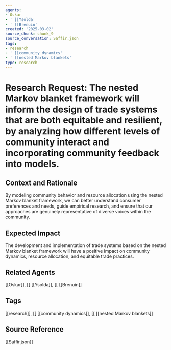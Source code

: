 ```yaml
---
agents:
- Oskar
- ' [[Ysolda'
- ' [[Brenuin'
created: '2025-03-02'
source_chunk: chunk_9
source_conversation: Saffir.json
tags:
- research
- ' [[community dynamics'
- ' [[nested Markov blankets'
type: research
---
```


# Research Request: The nested Markov blanket framework will inform the design of trade systems that are both equitable and resilient, by analyzing how different levels of community interact and incorporating community feedback into models.

## Context and Rationale
By modeling community behavior and resource allocation using the nested Markov blanket framework, we can better understand consumer preferences and needs, guide empirical research, and ensure that our approaches are genuinely representative of diverse voices within the community.

## Expected Impact
The development and implementation of trade systems based on the nested Markov blanket framework will have a positive impact on community dynamics, resource allocation, and equitable trade practices.

## Related Agents
[[Oskar]], [[ [[Ysolda]], [[ [[Brenuin]]

## Tags
[[research]], [[ [[community dynamics]], [[ [[nested Markov blankets]]

## Source Reference
[[Saffir.json]]
